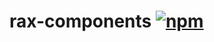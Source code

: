 # rax-components [![npm](https://img.shields.io/npm/v/rax-components.svg)](https://www.npmjs.com/package/rax-components)

